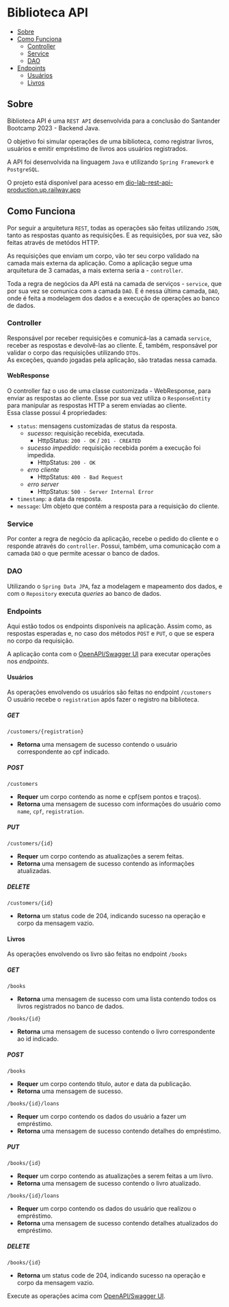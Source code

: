 # Biblioteca API

- [Sobre](#sobre)
- [Como Funciona](#como-funciona)
    - [Controller](#controller)
    - [Service](#service)
    - [DAO](#dao)
- [Endpoints](#endpoints)
    - [Usuários](#usuários)
    - [Livros](#livros)


## Sobre
Biblioteca API é uma `REST API` desenvolvida para a conclusão do Santander Bootcamp 2023 - Backend Java.

O objetivo foi simular operações de uma biblioteca, como registrar livros, usuários e emitir empréstimo de livros aos usuários registrados.

A API foi desenvolvida na linguagem `Java` e utilizando `Spring Framework` e `PostgreSQL`.

O projeto está disponível para acesso em [dio-lab-rest-api-production.up.railway.app](https://dio-lab-rest-api-production.up.railway.app/)

## Como Funciona

Por seguir a arquitetura `REST`, todas as operações são feitas utilizando `JSON`, tanto as respostas quanto as requisições. E as requisições, por sua vez, são feitas através de metódos HTTP.

As requisições que enviam um corpo, vão ter seu corpo validado na camada mais externa da aplicação. Como a aplicação segue uma arquitetura de 3 camadas, a mais externa seria a - `controller`.

Toda a regra de negócios da API está na camada de serviços - `service`, que por sua vez se comunica com a camada `DAO`. E é nessa última camada, `DAO`, onde é feita a modelagem dos dados e a execução de operações ao banco de dados.

### Controller
Responsável por receber requisições e comunicá-las a camada `service`, receber as respostas e devolvê-las ao cliente. É, também, responsável por validar o corpo das requisições utilizando `DTOs`.  
As exceções, quando jogadas pela aplicação, são tratadas nessa camada.

#### WebResponse
O controller faz o uso de uma classe customizada - WebResponse, para enviar as respostas ao cliente. Esse por sua vez utiliza o `ResponseEntity` para manipular as respostas HTTP a serem enviadas ao cliente.  
Essa classe possui 4 propriedades:
- `status`: mensagens customizadas de status da resposta.
    - *sucesso*: requisição recebida, executada.
        - HttpStatus: `200 - OK` / `201 - CREATED`
    - *sucesso impedido*: requisição recebida porém a execução foi impedida.
        - HttpStatus: `200 - OK`
    - *erro cliente*
        - HttpStatus: `400 - Bad Request`
    - *erro server*
        - HttpStatus: `500 - Server Internal Error`
- `timestamp`: a data da resposta.
- `message`: Um objeto que contém a resposta para a requisição do cliente.

### Service
Por conter a regra de negócio da aplicação, recebe o pedido do cliente e o responde através do `controller`. Possui, também, uma comunicação com a camada `DAO` o que permite acessar o banco de dados.

### DAO
Utilizando o `Spring Data JPA`, faz a modelagem e mapeamento dos dados, e com o `Repository` executa *queries* ao banco de dados.

### Endpoints
Aqui estão todos os endpoints disponíveis na aplicação. Assim como, as respostas esperadas e, no caso dos métodos `POST` e `PUT`, o que se espera no corpo da requisição.

A aplicação conta com o [OpenAPI/Swagger UI](https://dio-lab-rest-api-production.up.railway.app/swagger-ui/index.html) para executar operações nos *endpoints*.

#### Usuários
As operações envolvendo os usuários são feitas no endpoint `/customers`  
O usuário recebe o `registration` após fazer o registro na biblioteca.

##### GET
`/customers/{registration}`  
- **Retorna** uma mensagem de sucesso contendo o usuário correspondente ao cpf indicado.

##### POST
`/customers`  
- **Requer** um corpo contendo as nome e cpf(sem pontos e traços).
- **Retorna** uma mensagem de sucesso com informações do usuário como `name`, `cpf`, `registration`.

##### PUT
`/customers/{id}`  
- **Requer** um corpo contendo as atualizações a serem feitas.
- **Retorna** uma mensagem de sucesso contendo as informações atualizadas.

##### DELETE
`/customers/{id}`  
- **Retorna** um status code de 204, indicando sucesso na operação e corpo da mensagem vazio.

#### Livros
As operações envolvendo os livro são feitas no endpoint `/books`

##### GET
`/books`  
- **Retorna** uma mensagem de sucesso com uma lista contendo todos os livros registrados no banco de dados.

`/books/{id}`  
- **Retorna** uma mensagem de sucesso contendo o livro correspondente ao id indicado.

##### POST
`/books`  
- **Requer** um corpo contendo título, autor e data da publicação.
- **Retorna** uma mensagem de sucesso.

`/books/{id}/loans`  
- **Requer** um corpo contendo os dados do usuário a fazer um empréstimo.
- **Retorna** uma mensagem de sucesso contendo detalhes do empréstimo.

##### PUT
`/books/{id}`  
- **Requer** um corpo contendo as atualizações a serem feitas a um livro.
- **Retorna** uma mensagem de sucesso contendo o livro atualizado.

`/books/{id}/loans`  
- **Requer** um corpo contendo os dados do usuário que realizou o empréstimo.
- **Retorna** uma mensagem de sucesso contendo detalhes atualizados do empréstimo.

##### DELETE
`/books/{id}`  
- **Retorna** um status code de 204, indicando sucesso na operação e corpo da mensagem vazio.

Execute as operações acima com [OpenAPI/Swagger UI](https://dio-lab-rest-api-production.up.railway.app/swagger-ui/index.html).
